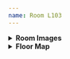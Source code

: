 ```yaml
---
name: Room L103
---
```

<details>
  <summary><b>Room Images</b></summary>
  <div style="display: flex; justify-content: space-between;">
    <img src="{{ site.baseurl }}/assets/images/rooms/l103_a.png" alt="An image of Room L103" style="width: 50%;">
    <img src="{{ site.baseurl }}/assets/images/rooms/l103_b.png" alt="An image of Room L103" style="width: 50%;">
  </div>
</details>

<details>
  <summary><b>Floor Map</b></summary>
  <img src="{{ site.baseurl }}/assets/images/rooms/floor_l.png" alt="Floor plan map of Floor L">
</details>